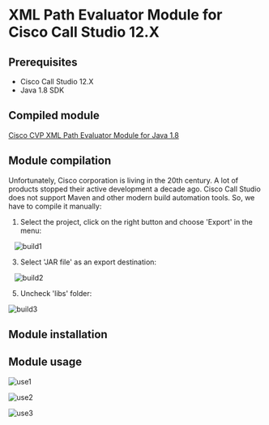 # XML Path Evaluator Module for Cisco Call Studio 12.X

## Prerequisites

- Cisco Call Studio 12.X
- Java 1.8 SDK

## Compiled module

[Cisco CVP XML Path Evaluator Module for Java 1.8](https://s3.amazonaws.com/files.contactcenterlab.com/Cisco_CVP_XML_Path_Evaluator_Module.jar)

## Module compilation

Unfortunately, Cisco corporation is living in the 20th century. A lot of products stopped their active development a decade ago.
Cisco Call Studio does not support Maven and other modern build automation tools. 
So, we have to compile it manually:

1. Select the project, click on the right button and choose 'Export' in the menu:

&nbsp;&nbsp; ![build1](https://github.com/sergey-novikov-ivr/Cisco_CVP_XML_Path_Evaluator_Module/assets/105890642/c0fd2a49-37fb-442e-8aae-2c2c1f8edc49)

3. Select 'JAR file' as an export destination:
   
&nbsp;&nbsp; ![build2](https://github.com/sergey-novikov-ivr/Cisco_CVP_XML_Path_Evaluator_Module/assets/105890642/f4996ffc-c927-414a-a2ac-8e734dda7e33)

5. Uncheck 'libs' folder:
   
![build3](https://github.com/sergey-novikov-ivr/Cisco_CVP_XML_Path_Evaluator_Module/assets/105890642/f3ee6802-9a71-4b69-993e-89805168fb1d)

## Module installation

## Module usage

![use1](https://github.com/sergey-novikov-ivr/Cisco_CVP_XML_Path_Evaluator_Module/assets/105890642/5bdb285a-9c6b-4d9e-8e61-6f37f715ae7f)


![use2](https://github.com/sergey-novikov-ivr/Cisco_CVP_XML_Path_Evaluator_Module/assets/105890642/7840536f-1803-424f-9cfd-bcf4b2d436a8)


![use3](https://github.com/sergey-novikov-ivr/Cisco_CVP_XML_Path_Evaluator_Module/assets/105890642/20e692d2-3c86-4fde-8aaa-d2ace57daeed)
